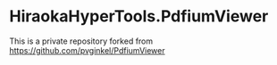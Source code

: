 # HiraokaHyperTools.PdfiumViewer

This is a private repository forked from https://github.com/pvginkel/PdfiumViewer
